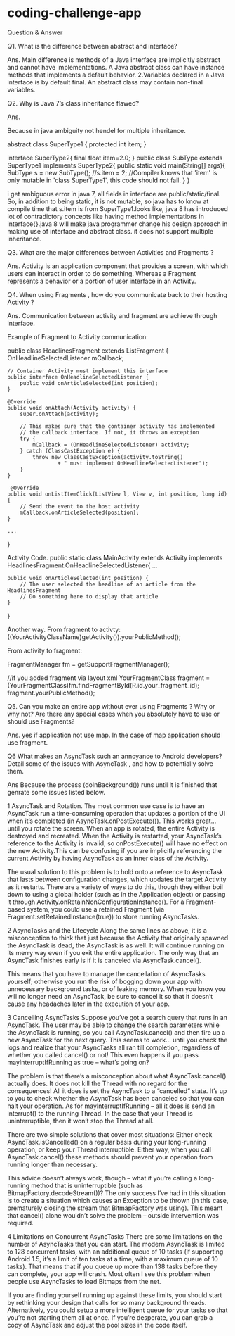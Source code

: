 # coding-challenge-app

Question & Answer

Q1. What is the difference between abstract and interface?

Ans. Main difference is methods of a Java interface are implicitly abstract and cannot have implementations. A Java abstract class can have instance methods that implements a default behavior. 
2.Variables declared in a Java interface is by default final. An abstract class may contain non-final variables.

Q2. Why is Java 7’s class inheritance flawed?

Ans. 

Because in java ambiguity not hendel for multiple inheritance.

abstract class SuperType1 {
    protected int item;
}

interface SuperType2{
    final float item=2.0;
}
public class SubType extends SuperType1 implements SuperType2{
    public static void main(String[] args){
        SubType s = new SubType(); 
        //s.item = 2; //Compiler knows that 'item' is only mutable in 'class SuperType1', this code should not fail.
    }
}

i get ambiguous error in java 7, all fields in interface are public/static/final. So, in addition to being static, it is not mutable, so java has to know at compile time that s.item is from SuperType1.looks like, java 8 has introduced lot of contradictory concepts like having method implementations in interface{}.java 8 will make java programmer change his design approach in making use of interface and abstract class.
it does not support multiple inheritance.


Q3. What are the major differences between Activities and Fragments ?

Ans. Activity is an application component that provides a screen, with which users can interact in order to do something.
Whereas a Fragment represents a behavior or a portion of user interface in an Activity.

Q4. When using Fragments , how do you communicate back to their hosting Activity ?

Ans. Communication between activity and fragment are achieve through interface.

Example of Fragment to Activity communication:

public class HeadlinesFragment extends ListFragment {
    OnHeadlineSelectedListener mCallback;

    // Container Activity must implement this interface
    public interface OnHeadlineSelectedListener {
        public void onArticleSelected(int position);
    }

    @Override
    public void onAttach(Activity activity) {
        super.onAttach(activity);

        // This makes sure that the container activity has implemented
        // the callback interface. If not, it throws an exception
        try {
            mCallback = (OnHeadlineSelectedListener) activity;
        } catch (ClassCastException e) {
            throw new ClassCastException(activity.toString()
                    + " must implement OnHeadlineSelectedListener");
        }
    }
	
	 @Override
    public void onListItemClick(ListView l, View v, int position, long id) {
        // Send the event to the host activity
        mCallback.onArticleSelected(position);
    }

    ...
}

Activity Code.
public static class MainActivity extends Activity
        implements HeadlinesFragment.OnHeadlineSelectedListener{
    ...

    public void onArticleSelected(int position) {
        // The user selected the headline of an article from the HeadlinesFragment
        // Do something here to display that article
    }
}

Another way.
From fragment to activty:
((YourActivityClassName)getActivity()).yourPublicMethod();

From activity to fragment:

FragmentManager fm = getSupportFragmentManager();

//if you added fragment via layout xml
YourFragmentClass fragment = (YourFragmentClass)fm.findFragmentById(R.id.your_fragment_id);
fragment.yourPublicMethod();


Q5. Can you make an entire app without ever using Fragments ? Why or why not?
Are there any special cases when you absolutely have to use or should use
Fragments?

Ans. yes if application not use map. In the case of map application should use fragment. 

Q6 What makes an AsyncTask such an annoyance to Android developers? Detail
some of the issues with AsyncTask , and how to potentially solve them.

Ans
Because the process (doInBackground()) runs until it is finished that genrate some issues listed below.

1 AsyncTask and Rotation.
The most common use case is to have an AsyncTask run a time-consuming operation that updates a portion of the UI when it’s completed (in AsyncTask.onPostExecute()).
This works great… until you rotate the screen. When an app is rotated, the entire Activity is destroyed and recreated. When the Activity is restarted, your AsyncTask’s reference to the Activity is invalid, so onPostExecute() will have no effect on the new Activity.This can be confusing if you are implicitly referencing the current Activity by having AsyncTask as an inner class of the Activity.

The usual solution to this problem is to hold onto a reference to AsyncTask that lasts between configuration changes, which updates the target Activity as it restarts. There are a variety of ways to do this, though they either boil down to using a global holder (such as in the Application object) or passing it through Activity.onRetainNonConfigurationInstance(). For a Fragment-based system, you could use a retained Fragment (via Fragment.setRetainedInstance(true)) to store running AsyncTasks.

2 AsyncTasks and the Lifecycle
Along the same lines as above, it is a misconception to think that just because the Activity that originally spawned the AsyncTask is dead, the AsyncTask is as well. It will continue running on its merry way even if you exit the entire application. The only way that an AsyncTask finishes early is if it is canceled via AsyncTask.cancel().

This means that you have to manage the cancellation of AsyncTasks yourself; otherwise you run the risk of bogging down your app with unnecessary background tasks, or of leaking memory. When you know you will no longer need an AsyncTask, be sure to cancel it so that it doesn’t cause any headaches later in the execution of your app.

3 Cancelling AsyncTasks
Suppose you’ve got a search query that runs in an AsyncTask. The user may be able to change the search parameters while the AsyncTask is running, so you call AsyncTask.cancel() and then fire up a new AsyncTask for the next query. This seems to work… until you check the logs and realize that your AsyncTasks all ran till completion, regardless of whether you called cancel() or not! This even happens if you pass mayInterruptIfRunning as true – what’s going on?

The problem is that there’s a misconception about what AsyncTask.cancel() actually does. It does not kill the Thread with no regard for the consequences! All it does is set the AsyncTask to a “cancelled” state. It’s up to you to check whether the AsyncTask has been canceled so that you can halt your operation. As for mayInterruptIfRunning – all it does is send an interrupt() to the running Thread. In the case that your Thread is uninterruptible, then it won’t stop the Thread at all.

There are two simple solutions that cover most situations: Either check AsyncTask.isCancelled() on a regular basis during your long-running operation, or keep your Thread interruptible. Either way, when you call AsyncTask.cancel() these methods should prevent your operation from running longer than necessary.

This advice doesn’t always work, though – what if you’re calling a long-running method that is uninterruptible (such as BitmapFactory.decodeStream())? The only success I’ve had in this situation is to create a situation which causes an Exception to be thrown (in this case, prematurely closing the stream that BitmapFactory was using). This meant that cancel() alone wouldn’t solve the problem – outside intervention was required.

 4 Limitations on Concurrent AsyncTasks
There are some limitations on the number of AsyncTasks that you can start. The modern AsyncTask is limited to 128 concurrent tasks, with an additional queue of 10 tasks (if supporting Android 1.5, it’s a limit of ten tasks at a time, with a maximum queue of 10 tasks). That means that if you queue up more than 138 tasks before they can complete, your app will crash. Most often I see this problem when people use AsyncTasks to load Bitmaps from the net.

If you are finding yourself running up against these limits, you should start by rethinking your design that calls for so many background threads. Alternatively, you could setup a more intelligent queue for your tasks so that you’re not starting them all at once. If you’re desperate, you can grab a copy of AsyncTask and adjust the pool sizes in the code itself.
